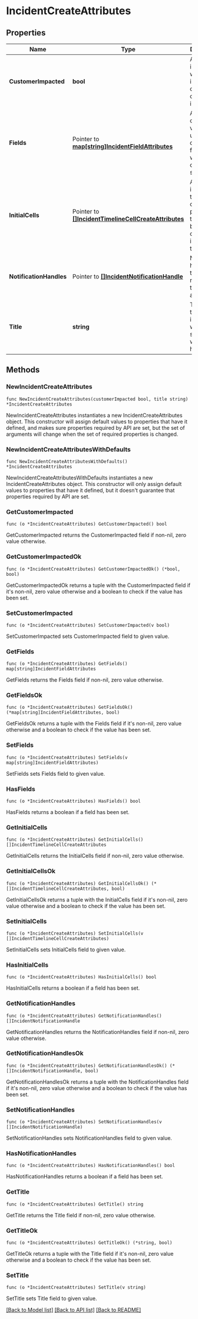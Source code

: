 # IncidentCreateAttributes

## Properties

Name | Type | Description | Notes
---- | ---- | ----------- | ------
**CustomerImpacted** | **bool** | A flag indicating whether the incident caused customer impact. | 
**Fields** | Pointer to [**map[string]IncidentFieldAttributes**](IncidentFieldAttributes.md) | A condensed view of the user-defined fields for which to create initial selections. | [optional] 
**InitialCells** | Pointer to [**[]IncidentTimelineCellCreateAttributes**](IncidentTimelineCellCreateAttributes.md) | An array of initial timeline cells to be placed at the beginning of the incident timeline. | [optional] 
**NotificationHandles** | Pointer to [**[]IncidentNotificationHandle**](IncidentNotificationHandle.md) | Notification handles that will be notified of the incident at creation. | [optional] 
**Title** | **string** | The title of the incident, which summarizes what happened. | 

## Methods

### NewIncidentCreateAttributes

`func NewIncidentCreateAttributes(customerImpacted bool, title string) *IncidentCreateAttributes`

NewIncidentCreateAttributes instantiates a new IncidentCreateAttributes object.
This constructor will assign default values to properties that have it defined,
and makes sure properties required by API are set, but the set of arguments
will change when the set of required properties is changed.

### NewIncidentCreateAttributesWithDefaults

`func NewIncidentCreateAttributesWithDefaults() *IncidentCreateAttributes`

NewIncidentCreateAttributesWithDefaults instantiates a new IncidentCreateAttributes object.
This constructor will only assign default values to properties that have it defined,
but it doesn't guarantee that properties required by API are set.

### GetCustomerImpacted

`func (o *IncidentCreateAttributes) GetCustomerImpacted() bool`

GetCustomerImpacted returns the CustomerImpacted field if non-nil, zero value otherwise.

### GetCustomerImpactedOk

`func (o *IncidentCreateAttributes) GetCustomerImpactedOk() (*bool, bool)`

GetCustomerImpactedOk returns a tuple with the CustomerImpacted field if it's non-nil, zero value otherwise
and a boolean to check if the value has been set.

### SetCustomerImpacted

`func (o *IncidentCreateAttributes) SetCustomerImpacted(v bool)`

SetCustomerImpacted sets CustomerImpacted field to given value.


### GetFields

`func (o *IncidentCreateAttributes) GetFields() map[string]IncidentFieldAttributes`

GetFields returns the Fields field if non-nil, zero value otherwise.

### GetFieldsOk

`func (o *IncidentCreateAttributes) GetFieldsOk() (*map[string]IncidentFieldAttributes, bool)`

GetFieldsOk returns a tuple with the Fields field if it's non-nil, zero value otherwise
and a boolean to check if the value has been set.

### SetFields

`func (o *IncidentCreateAttributes) SetFields(v map[string]IncidentFieldAttributes)`

SetFields sets Fields field to given value.

### HasFields

`func (o *IncidentCreateAttributes) HasFields() bool`

HasFields returns a boolean if a field has been set.

### GetInitialCells

`func (o *IncidentCreateAttributes) GetInitialCells() []IncidentTimelineCellCreateAttributes`

GetInitialCells returns the InitialCells field if non-nil, zero value otherwise.

### GetInitialCellsOk

`func (o *IncidentCreateAttributes) GetInitialCellsOk() (*[]IncidentTimelineCellCreateAttributes, bool)`

GetInitialCellsOk returns a tuple with the InitialCells field if it's non-nil, zero value otherwise
and a boolean to check if the value has been set.

### SetInitialCells

`func (o *IncidentCreateAttributes) SetInitialCells(v []IncidentTimelineCellCreateAttributes)`

SetInitialCells sets InitialCells field to given value.

### HasInitialCells

`func (o *IncidentCreateAttributes) HasInitialCells() bool`

HasInitialCells returns a boolean if a field has been set.

### GetNotificationHandles

`func (o *IncidentCreateAttributes) GetNotificationHandles() []IncidentNotificationHandle`

GetNotificationHandles returns the NotificationHandles field if non-nil, zero value otherwise.

### GetNotificationHandlesOk

`func (o *IncidentCreateAttributes) GetNotificationHandlesOk() (*[]IncidentNotificationHandle, bool)`

GetNotificationHandlesOk returns a tuple with the NotificationHandles field if it's non-nil, zero value otherwise
and a boolean to check if the value has been set.

### SetNotificationHandles

`func (o *IncidentCreateAttributes) SetNotificationHandles(v []IncidentNotificationHandle)`

SetNotificationHandles sets NotificationHandles field to given value.

### HasNotificationHandles

`func (o *IncidentCreateAttributes) HasNotificationHandles() bool`

HasNotificationHandles returns a boolean if a field has been set.

### GetTitle

`func (o *IncidentCreateAttributes) GetTitle() string`

GetTitle returns the Title field if non-nil, zero value otherwise.

### GetTitleOk

`func (o *IncidentCreateAttributes) GetTitleOk() (*string, bool)`

GetTitleOk returns a tuple with the Title field if it's non-nil, zero value otherwise
and a boolean to check if the value has been set.

### SetTitle

`func (o *IncidentCreateAttributes) SetTitle(v string)`

SetTitle sets Title field to given value.



[[Back to Model list]](../README.md#documentation-for-models) [[Back to API list]](../README.md#documentation-for-api-endpoints) [[Back to README]](../README.md)


